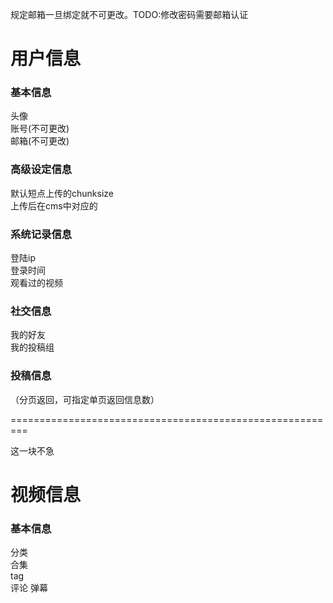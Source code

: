 规定邮箱一旦绑定就不可更改。TODO:修改密码需要邮箱认证

# 用户信息
### 基本信息
头像  
账号(不可更改)  
邮箱(不可更改)  


### 高级设定信息

默认短点上传的chunksize  
上传后在cms中对应的


### 系统记录信息
登陆ip  
登录时间  
观看过的视频


### 社交信息
我的好友  
我的投稿组  


### 投稿信息
（分页返回，可指定单页返回信息数）     
             
=========================================================
        
这一块不急        
# 视频信息
### 基本信息
分类  
合集  
tag  
评论
弹幕